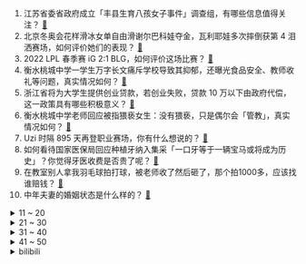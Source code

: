 1. 江苏省委省政府成立「丰县生育八孩女子事件」调查组，有哪些信息值得关注？ [:link:](https://www.zhihu.com/question/517068413)
2. 北京冬奥会花样滑冰女单自由滑谢尔巴科娃夺金，瓦利耶娃多次摔倒获第 4 泪洒赛场，如何评价她们的表现？ [:link:](https://www.zhihu.com/question/517124343)
3. 2022 LPL 春季赛 iG 2:1 BLG，如何评价这场比赛？ [:link:](https://www.zhihu.com/question/517139842)
4. 衡水桃城中学一学生万字长文痛斥学校导致其抑郁，还曝光食品安全、教师收礼等问题，真实情况如何？ [:link:](https://www.zhihu.com/question/516850449)
5. 浙江省将为大学生提供创业贷款，若创业失败，贷款 10 万以下由政府代偿，这一政策具有哪些积极意义？ [:link:](https://www.zhihu.com/question/517062135)
6. 衡水桃城中学老师回应被指猥亵女生：没有猥亵，只是偶尔会「管教」，真实情况如何？ [:link:](https://www.zhihu.com/question/516955556)
7. Uzi 时隔 895 天再登职业赛场，你有什么想说的？ [:link:](https://www.zhihu.com/question/517151185)
8. 如何看待国家医保局回应种植牙纳入集采「一口牙等于一辆宝马或将成为历史」？你觉得牙医收费是否贵了呢？ [:link:](https://www.zhihu.com/question/516107745)
9. 在教室别人拿我羽毛球拍打球，被老师收了然后砸了，那个拍1000多，应该找谁赔钱？ [:link:](https://www.zhihu.com/question/498372215)
10. 中年夫妻的婚姻状态是什么样的？ [:link:](https://www.zhihu.com/question/375495780)
<details>
<summary>11 ~ 20</summary>

11. 为什么在国产车进步如此明显的情况下，还有那么多人迷恋合资？ [:link:](https://www.zhihu.com/question/359491361)
12. 美天文学家承认误将中国探月火箭末级识别成 Space X 猎鹰 9 火箭残骸，为何会发生这种错误？ [:link:](https://www.zhihu.com/question/516544162)
13. 时隔895天，uzi重新上场对战ig，如何评价他的表现？ [:link:](https://www.zhihu.com/question/517161479)
14. 乐嘉的性格色彩学说是不是伪科学？ [:link:](https://www.zhihu.com/question/34364863)
15. 2 月 16 日四川成都发生两起疑似一氧化碳中毒事件，致 5 人死亡，燃气入户该如何做好安全防范？ [:link:](https://www.zhihu.com/question/517048619)
16. 2 月 17 日乌克兰武装部队使用迫击炮和火箭筒对卢甘斯克四个居民点地区开火，这将对当地局势有何影响？ [:link:](https://www.zhihu.com/question/517063429)
17. 为什么林俊杰近几年不接音综？ [:link:](https://www.zhihu.com/question/516298774)
18. 因原材料价格上涨，统一、康师傅等企业部分方便面涨价，会影响销量吗？ [:link:](https://www.zhihu.com/question/516645093)
19. 信息化，数字化，智能化是三种不同的概念吗？ [:link:](https://www.zhihu.com/question/414413160)
20. 有哪些习惯是你觉得特别重要，将来一定会教给你的孩子的，从而让孩子成为更好的人？ [:link:](https://www.zhihu.com/question/516141574)
</details>
<details>
<summary>21 ~ 30</summary>

21. 广州足球俱乐部下发薪资标准，如何看待一线队优秀主力顶薪 60 万、底薪 6 万的标准？ [:link:](https://www.zhihu.com/question/517028351)
22. 为什么现在的手机发布会越来越没有意思了？ [:link:](https://www.zhihu.com/question/516956604)
23. 两个实打实干活的同事离职了，老板连谈都没谈，一句挽留都没有，你怎么看？ [:link:](https://www.zhihu.com/question/415313450)
24. 如何评价《雪中悍刀行》中的徐凤年？ [:link:](https://www.zhihu.com/question/467214214)
25. 刘邦死前为什么不采取足够的措施保护戚夫人？ [:link:](https://www.zhihu.com/question/373830750)
26. 斯嘉丽突然发现自己一直爱的人是瑞德，为什么之前那么多年都没意识到？ [:link:](https://www.zhihu.com/question/41571350)
27. 如何看待广州恒大发布公告：「男足主力降薪近 90% ， 最高 60 万封顶」？此举将带来哪些影响？ [:link:](https://www.zhihu.com/question/517041285)
28. 《西游记》里孙悟空生气了就会嚷嚷回花果山，猪八戒生气嚷嚷回高老庄，只有沙悟净从来没生过气，为什么呢？ [:link:](https://www.zhihu.com/question/516504755)
29. 为什么几乎所有游戏都不愿意把概率（命中率）做成真实的概率？ [:link:](https://www.zhihu.com/question/473432101)
30. 中国的物种入侵到国外的例子有哪些？ [:link:](https://www.zhihu.com/question/20950265)
</details>
<details>
<summary>31 ~ 40</summary>

31. 昆明祥鹏航空客机因起落架安全销未拔出，致飞机在空中盘旋 52 分钟，是技术故障吗，有哪些信息值得关注？ [:link:](https://www.zhihu.com/question/517046258)
32. 网友反映在阿宽红油面皮中吃出了老鼠，公司回应将交由权威部门检测，事件后续会如何发展？ [:link:](https://www.zhihu.com/question/516980610)
33. 媒体报道「若英国代表队在北京颗粒无收，政府或压缩其冰雪运动经费」，如何评价截至目前英国代表队的表现？ [:link:](https://www.zhihu.com/question/516519198)
34. 「江歌案」刘鑫的支持者韩女士在媒体见面会提出了三点疑惑，其真实性如何，如何进行反驳？ [:link:](https://www.zhihu.com/question/517043251)
35. 江母回应刘鑫发声，称「这是人命官司，不是作秀场」，如何评价记者见面会上刘鑫及其「证人」的表现？ [:link:](https://www.zhihu.com/question/517045941)
36. 江苏徐州丰县地方债达 123 亿，反映了哪些问题？从哪个维度看地方财政更合理？ [:link:](https://www.zhihu.com/question/516952445)
37. 男子制售盗版冰墩墩雪容融获刑 1 年，并处罚金 4 万元，将起到哪些警示作用？ [:link:](https://www.zhihu.com/question/516484177)
38. 韩国商界称「韩国是经济大国，韩元应成为世界第六大货币」，如何看待这一言论？ [:link:](https://www.zhihu.com/question/516476513)
39. 《老友记》中钱德勒和莫妮卡学历相差太多，他们的认知、价值观会不会有差异？为什么能走到一起？ [:link:](https://www.zhihu.com/question/495477018)
40. 如何看待中国社会科学院大学未入选教育部第二轮双一流评选？ [:link:](https://www.zhihu.com/question/516483316)
</details>
<details>
<summary>41 ~ 50</summary>

41. 从大公司 4.8k 跳到小公司 10k，现在学不进去，甚至觉得我领导的能力不足，是我的心态出问题了吗? [:link:](https://www.zhihu.com/question/513259959)
42. 鞠婧祎新剧《仙剑奇侠传四》出妆路透，你对该部剧有何期待？ [:link:](https://www.zhihu.com/question/516853645)
43. 普渡 CEO 公司群内怒骂员工领红包不点赞，你遇到过哪些没有格局的同事/上司，工作体验如何？ [:link:](https://www.zhihu.com/question/516887685)
44. 因成本上涨和通货膨胀等因素，LV 对部分产品全球调价 7%-10%，你认同吗？奢侈品是否会越来越贵？ [:link:](https://www.zhihu.com/question/516850289)
45. 大家都遇到过哪些地域误解？ [:link:](https://www.zhihu.com/question/38911225)
46. 开心麻花是把一手好牌打烂了吗？ [:link:](https://www.zhihu.com/question/296780708)
47. 孩子学习不好该责骂还是鼓励？ [:link:](https://www.zhihu.com/question/516310608)
48. 人民银行招聘考试（经济金融类）如何做准备？ [:link:](https://www.zhihu.com/question/46421181)
49. 女生26岁该不该着急结婚？ [:link:](https://www.zhihu.com/question/516988417)
50. 《明星大侦探》中，你更喜欢撒贝宁还是何炅？ [:link:](https://www.zhihu.com/question/408752347)
</details><details>
<summary>bilibili</summary>

1. 《原神》角色演示-「八重神子：仙狐宫司异闻录」 [:link:](//www.bilibili.com/video/BV1M341177YQ)
2. 《崩坏3》概念动画短片「冬之记忆」 [:link:](//www.bilibili.com/video/BV1QP4y1c7K5)
3. 寄 [:link:](//www.bilibili.com/video/BV1YZ4y1R7Hb)
4. 挑战过年穿成这样去亲戚家，多久会被赶出来？《请勿模仿》 [:link:](//www.bilibili.com/video/BV1WS4y1r7tP)
5. 疯了！好吃到疯了【会爆汁的鸡排】非常哇塞！ [:link:](//www.bilibili.com/video/BV1Wq4y1t7ke)
6. 哥 哥 天 下 第 一 [:link:](//www.bilibili.com/video/BV1Au411R7Gw)
7. 想不明白，整这么逼真的玩具干啥 [:link:](//www.bilibili.com/video/BV1sL411K7mY)
8. 你见过凌晨的电子厂吗 [:link:](//www.bilibili.com/video/BV11i4y117h2)
9. 没有心情打卡了 [:link:](//www.bilibili.com/video/BV1sq4y1t7Af)
10. 弟弟这创意多少有点超前了 [:link:](//www.bilibili.com/video/BV11u411Q7nj)
<details>
<summary>11 ~ 20</summary>

11. 【四月新番导视】辉夜骨王齐上阵！这季度我是一刻也待不下去了！ [:link:](//www.bilibili.com/video/BV1K44y1p7Vj)
12. 《明日方舟》EP - Spark for Dream [:link:](//www.bilibili.com/video/BV12a411k7os)
13. 6分钟讲明白什么是洗钱 [:link:](//www.bilibili.com/video/BV1M34y1C71Z)
14. 【原神/魈个人向手书】超度我 [:link:](//www.bilibili.com/video/BV1bi4y117QA)
15. 【warma】300万关注啦！来纪念一下吧【沃玛的生活/第七期】 [:link:](//www.bilibili.com/video/BV1LR4y177om)
16. 《十年一品温如言》？导演快点还我钱！ [:link:](//www.bilibili.com/video/BV1VR4y1L7ZT)
17. 你可以永远相信恐怖片导演的审美 [:link:](//www.bilibili.com/video/BV1pr4y167qz)
18. 把弹幕刷爆！这可是神仙打架！！《华语流行音乐发展史》上 [:link:](//www.bilibili.com/video/BV1Ca411k7Kc)
19. “Loser竟是我自己是吧” [:link:](//www.bilibili.com/video/BV1ZZ4y1R7H7)
20. 一刀下去，这就是冬奥顶流吗？！ [:link:](//www.bilibili.com/video/BV1jm4y1d7Zm)
</details>
<details>
<summary>21 ~ 30</summary>

21. 2021年的总结 1000个星星小人画完拉 [:link:](//www.bilibili.com/video/BV1eS4y1G7ig)
22. “有没有一种可能，他们是在做饭” [:link:](//www.bilibili.com/video/BV1iS4y1C7M2)
23. 印度农村街头闲逛，喝一杯甘蔗汁压压惊！ [:link:](//www.bilibili.com/video/BV1J34y1C72Z)
24. 新春歌友烩回归！上届高手们全部回来啦，最后几首直接燃炸全场！！ [:link:](//www.bilibili.com/video/BV11m4y1d7Ps)
25. 不敢相信！我居然说过这些话？！ [:link:](//www.bilibili.com/video/BV1kP4y1w7SM)
26. 17岁，社恐，只敢在家里偷偷变身 [:link:](//www.bilibili.com/video/BV1vT4y1X7H2)
27. 脸都不要了！2021年度动画打脸大总结！【泛式】 [:link:](//www.bilibili.com/video/BV1oa411k71r)
28. 【元宵奇妙游】步步生莲有多惊艳？河南卫视《梦莲》纯享版 [:link:](//www.bilibili.com/video/BV12u411Q7Cd)
29. 1.6万人同时看我网恋是什么体验？【国际连线究极尬聊 网恋感言篇】 [:link:](//www.bilibili.com/video/BV1U44y1J71P)
30. 千万不要自己帮孩子剪头发 [:link:](//www.bilibili.com/video/BV1db4y1x76t)
</details>
<details>
<summary>31 ~ 40</summary>

31. 简直跟我水论文的方法一模一样 [:link:](//www.bilibili.com/video/BV15Z4y1d7BE)
32. 《原神》海灯节群像手书「星花照明月，千灯寄流年」 [:link:](//www.bilibili.com/video/BV1GR4y1L7ZX)
33. 听说糖葫芦裹完糖衣后猛转一下，价格能多卖一个0？ [:link:](//www.bilibili.com/video/BV1Sa411k7he)
34. 破  冰  者  （孤勇者  冬季限定版) [:link:](//www.bilibili.com/video/BV1tr4y167nD)
35. 这是人类能完成的操作？？ [:link:](//www.bilibili.com/video/BV13S4y1F7DU)
36. 又一个土豆的神仙吃法，快安排起来吧 [:link:](//www.bilibili.com/video/BV1nb4y147D6)
37. 救人鬼才，死刑缓期执行 3.0 这次真没救了 [:link:](//www.bilibili.com/video/BV1kT4y1X7nZ)
38. 背叛妻子、家暴儿子——“好父亲”傅雷和他的《傅雷家书》 [:link:](//www.bilibili.com/video/BV1HP4y1w79A)
39. 我经常观察昆虫的地方，北京怀柔的小溪 [:link:](//www.bilibili.com/video/BV1Mb4y147Kd)
40. 假如花滑运动员凑在一起跳广场舞 [:link:](//www.bilibili.com/video/BV16Z4y1R7WJ)
</details>
<details>
<summary>41 ~ 50</summary>

41. 官宣实锤！猛料爆炸！X战警、光照会真的来了！《奇异博士2》第二支预告全解析 [:link:](//www.bilibili.com/video/BV1Gb4y147GA)
42. 红警冰天混战两大高手联手！精彩1v2钢铁防守绝地翻盘！ [:link:](//www.bilibili.com/video/BV1zR4y1L7dP)
43. 【原神】八重神子武器伤害期望对比，爆伤专武究竟有多强？？ [:link:](//www.bilibili.com/video/BV1644y1J7xF)
44. 《原神》角色演示-「八 重 蔡 子」 [:link:](//www.bilibili.com/video/BV1X341177zi)
45. 换    弹 [:link:](//www.bilibili.com/video/BV1Br4y167w5)
46. 所 以 我 放 弃 了 吉 他 [:link:](//www.bilibili.com/video/BV1cZ4y1d7H1)
47. 上帝知道我破产了 [:link:](//www.bilibili.com/video/BV1Ji4y1f7zW)
48. 中国盲人足球队为什么这么强？来看看引导员与队员的默契配合，绝对震撼！ [:link:](//www.bilibili.com/video/BV1JS4y1r7BZ)
49. 和外国画师的恋爱日常 [:link:](//www.bilibili.com/video/BV1mF41177HW)
50. 【王濛】濛姐：别耽误我生意！ [:link:](//www.bilibili.com/video/BV1YY411V7Fi)
</details>
<details>
<summary>51 ~ 60</summary>

51. 【原神】三界路飨祭宝箱全收集（125宝箱） [:link:](//www.bilibili.com/video/BV1BT4y1X7XP)
52. 原神保底玩家现状《保底怪》 [:link:](//www.bilibili.com/video/BV1br4y167er)
53. 地球上当爹的都这样吗 [:link:](//www.bilibili.com/video/BV1j341177yT)
54. 【全明星】功 夫 足 球 [:link:](//www.bilibili.com/video/BV1V34y1C7s6)
55. 当场把我家猫打了一顿！ [:link:](//www.bilibili.com/video/BV1YZ4y1R7yi)
56. 把演员当牲口用的希区柯克！ [:link:](//www.bilibili.com/video/BV1SP4y1w7Ci)
57. 迫击炮+无人机+装甲车=？？？【迫击炮快乐阴人流#5】 [:link:](//www.bilibili.com/video/BV18S4y1r7jW)
58. 超豪华中式大餐震惊芬兰家人！干饭人彻底撑晕在现场！狂拍照停不下来！芬兰家人各展神通上演联欢晚会！ [:link:](//www.bilibili.com/video/BV1am4y1d7t3)
59. 当6名UP为了「争夺羊毛」而踏过刀山火海！！ [:link:](//www.bilibili.com/video/BV1Ym4y1d74L)
60. “我是第一吗？”徐梦桃的这一喊，看哭多少人！ [:link:](//www.bilibili.com/video/BV17S4y1V7vP)
</details>
<details>
<summary>61 ~ 70</summary>

61. 【4K杜比】凤凰传奇《月亮之上》成名作！这才是真正的爷青回！ [:link:](//www.bilibili.com/video/BV1734y1C7p2)
62. 长平之战：再这样输下去，邯郸都不要了 [:link:](//www.bilibili.com/video/BV1vi4y1f7Se)
63. 人生建议：理发前和理发师沟通五分钟。 [:link:](//www.bilibili.com/video/BV1aZ4y1R7BR)
64. 【崩坏3】崩坏编年史-奥托·阿波卡利斯 [:link:](//www.bilibili.com/video/BV1XL4y137ZK)
65. 国风华美，冰舞翩然！洛天依刘宇宁合唱《Time to shine》 [:link:](//www.bilibili.com/video/BV1vm4y1d7mx)
66. 你还在为手机内存不够而烦恼吗？ [:link:](//www.bilibili.com/video/BV1d44y1H7pZ)
67. 搞笑女和怨种男友的日常 [:link:](//www.bilibili.com/video/BV1WR4y1L7FD)
68. 这屑狐狸竟如此的甜美! [:link:](//www.bilibili.com/video/BV13q4y1t7V8)
69. 放弃很容易，但坚持一定很酷！ [:link:](//www.bilibili.com/video/BV1vm4y1d7UR)
70. 【花滑运动员千金】金牌！圆梦北京冬奥 [:link:](//www.bilibili.com/video/BV1B3411L7Y6)
</details>
<details>
<summary>71 ~ 80</summary>

71. 第一次反猫德联盟的彻底瓦解 [:link:](//www.bilibili.com/video/BV1W34y1C7YQ)
72. 【散人】国产灵异恐怖《女鬼桥：开魂路》 校园怪谈初体验 [:link:](//www.bilibili.com/video/BV17b4y147oN)
73. 赤练与冰雁｜永劫无间角色短片 [:link:](//www.bilibili.com/video/BV11Z4y1R74i)
74. 楚钧：复盘自己战队是什么体验？一生要强的男人！ [:link:](//www.bilibili.com/video/BV1GP4y1w7tr)
75. 一个普通女生减肥45斤的变化 [:link:](//www.bilibili.com/video/BV1Lb4y147nL)
76. 《这 回 真 是 离 谱 了》 [:link:](//www.bilibili.com/video/BV18m4y1d7EM)
77. 父母的顶级理解 [:link:](//www.bilibili.com/video/BV1wu411R7tX)
78. 片 名 为 寄 [:link:](//www.bilibili.com/video/BV1d44y1H7gP)
79. “致我失去的挚友和无望的爱人” [:link:](//www.bilibili.com/video/BV1nL4y1G7nR)
80. 5岁小绅士的情人节 [:link:](//www.bilibili.com/video/BV1XS4y1G7Bu)
</details>
<details>
<summary>81 ~ 90</summary>

81. 哥又给大家整了首翻唱 [:link:](//www.bilibili.com/video/BV12L4y1s7QQ)
82. 【范志毅】以父之名（全程押韵高能） [:link:](//www.bilibili.com/video/BV1Qq4y147fo)
83. 【野生人类图鉴】拜托，当个废柴超酷的好吗 [:link:](//www.bilibili.com/video/BV1xL411K7yt)
84. 今日科普—对象生气了怎么办 [:link:](//www.bilibili.com/video/BV1RP4y1w7jr)
85. 大家今天如何过的情人节？ [:link:](//www.bilibili.com/video/BV1Br4y167N2)
86. 【原神】中练度 一血无伤雷神周本 [:link:](//www.bilibili.com/video/BV1mi4y117LZ)
87. “梦该醒了，少年” [:link:](//www.bilibili.com/video/BV1Sr4y1h79z)
88. 足坛真神TOP：托雷斯！生而有翼，圣婴降临！ [:link:](//www.bilibili.com/video/BV16r4y167WR)
89. 开在银行里的云南菜？天王老子来了都要问凭啥这么贵！【凭啥这么贵ep37-滇FU云南Bistro】 [:link:](//www.bilibili.com/video/BV17F411E7WB)
90. 当了8年搞笑up主，今天讲讲我的故事 [:link:](//www.bilibili.com/video/BV1sS4y1r7id)
</details>
<details>
<summary>91 ~ 100</summary>

91. 原来送女朋友花会这么尴尬... [:link:](//www.bilibili.com/video/BV1Aa41117KR)
92. 厨师长教你：“蚝油生菜”的家常做法，爽脆鲜嫩，简单易做 [:link:](//www.bilibili.com/video/BV1bS4y1r7jR)
93. 起初没有人在意这场相遇相… [:link:](//www.bilibili.com/video/BV1ja411175L)
94. 2022最恶心爱情片！《十年一品温如言》愤怒吐槽 [:link:](//www.bilibili.com/video/BV1G34y1C7Em)
95. 满满的正能量，名人传记，钱学森：学成归国 [:link:](//www.bilibili.com/video/BV1w44y1p7vn)
96. 蜘蛛侠：我身份隐藏的这么好，为什么你们会知道 [:link:](//www.bilibili.com/video/BV1RT4y1X7VA)
97. 很蓝的啦！！！！！！ [:link:](//www.bilibili.com/video/BV1UT4y1X7bT)
98. “畸形”的草莓有毒？？？长得丑有错吗？ [:link:](//www.bilibili.com/video/BV1LR4y1L7RG)
99. 世界上怎么会有“小主持”这种东西？救救孩子！小语文你学不学，小数学小英语你学不学？为啥主持就能学“小主持”？ [:link:](//www.bilibili.com/video/BV19q4y1479e)
100. 我 滴 作 业 完 成 辣！！！！ [:link:](//www.bilibili.com/video/BV1JP4y1w7HQ)
</details></details>